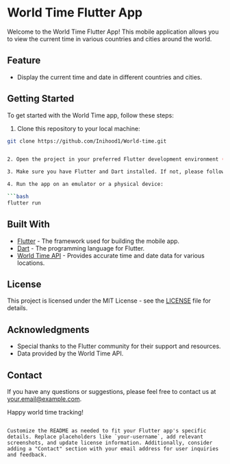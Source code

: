 
# World Time Flutter App

Welcome to the World Time Flutter App! This mobile application allows you to view the current time in various countries and cities around the world.


## Feature

- Display the current time and date in different countries and cities.

## Getting Started

To get started with the World Time app, follow these steps:

1. Clone this repository to your local machine:

```bash
git clone https://github.com/Inihood1/World-time.git


2. Open the project in your preferred Flutter development environment (e.g., Android Studio, Visual Studio Code).

3. Make sure you have Flutter and Dart installed. If not, please follow the [official Flutter installation guide](https://flutter.dev/docs/get-started/install) to set up your development environment.

4. Run the app on an emulator or a physical device:

```bash
flutter run
```

## Built With

- [Flutter](https://flutter.dev/) - The framework used for building the mobile app.
- [Dart](https://dart.dev/) - The programming language for Flutter.
- [World Time API](https://worldtimeapi.org/) - Provides accurate time and date data for various locations.

## License

This project is licensed under the MIT License - see the [LICENSE](LICENSE) file for details.

## Acknowledgments

- Special thanks to the Flutter community for their support and resources.
- Data provided by the World Time API.

## Contact

If you have any questions or suggestions, please feel free to contact us at [your.email@example.com](mailto:your.email@example.com).

Happy world time tracking!
```

Customize the README as needed to fit your Flutter app's specific details. Replace placeholders like `your-username`, add relevant screenshots, and update license information. Additionally, consider adding a "Contact" section with your email address for user inquiries and feedback.
